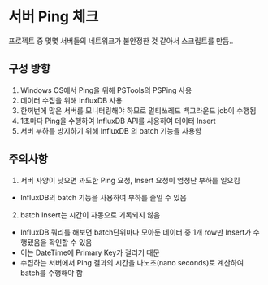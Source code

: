 # 서버 Ping 체크
프로젝트 중 몇몇 서버들의 네트워크가 불안정한 것 같아서 스크립트를 만듬.. 


## 구성 방향
1. Windows OS에서 Ping을 위해 PSTools의 PSPing 사용
2. 데이터 수집을 위해 InfluxDB 사용
3. 한꺼번에 많은 서버를 모니터링해야 하므로 멀티쓰레드 백그라운드 job이 수행됨
4. 1초마다 Ping을 수행하여 InfluxDB API를 사용하여 데이터 Insert
5. 서버 부하를 방지하기 위해 InfluxDB 의 batch 기능을 사용함


## 주의사항
1. 서버 사양이 낮으면 과도한 Ping 요청, Insert 요청이 엄청난 부하를 일으킴
- InfluxDB의 batch 기능을 사용하여 부하를 줄일 수 있음
2. batch Insert는 시간이 자동으로 기록되지 않음
- InfluxDB 쿼리를 해보면 batch단위마다 모아둔 데이터 중 1개 row만 Insert가 수행됐음을 확인할 수 있음
- 이는 DateTime에 Primary Key가 걸리기 때문
- 수집하는 서버에서 Ping 결과의 시간을 나노초(nano seconds)로 계산하여 batch를 수행해야 함

